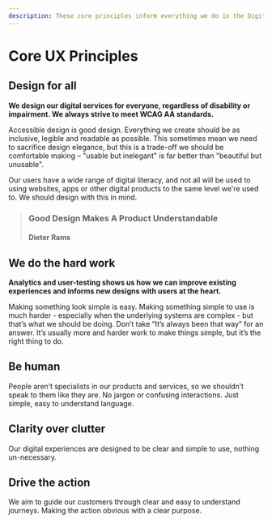 ```yaml
---
description: These core principles inform everything we do in the Digital Studio.
---
```


# Core UX Principles

## Design for all

**We design our digital services for everyone, regardless of disability or impairment. We always strive to meet WCAG AA standards.**

Accessible design is good design. Everything we create should be as inclusive, legible and readable as possible. This sometimes mean we need to sacrifice design elegance, but this is a trade-off we should be comfortable making – "usable but inelegant" is far better than "beautiful but unusable".

Our users have a wide range of digital literacy, and not all will be used to using websites, apps or other digital products to the same level we're used to. We should design with this in mind.

> ### **Good Design Makes A Product Understandable**
>
> #### **Dieter Rams**

## We do the hard work

**Analytics and user-testing shows us how we can improve existing experiences and informs new designs with users at the heart.**

Making something look simple is easy. Making something simple to use is much harder - especially when the underlying systems are complex - but that’s what we should be doing. Don’t take “It’s always been that way” for an answer. It’s usually more and harder work to make things simple, but it’s the right thing to do.  


## Be human

People aren’t specialists in our products and services, so we shouldn’t speak to them like they are. No jargon or confusing interactions. Just simple, easy to understand language.

## Clarity over clutter

Our digital experiences are designed to be clear and simple to use, nothing un-necessary.

## Drive the action

We aim to guide our customers through clear and easy to understand journeys. Making the action obvious with a clear purpose.

